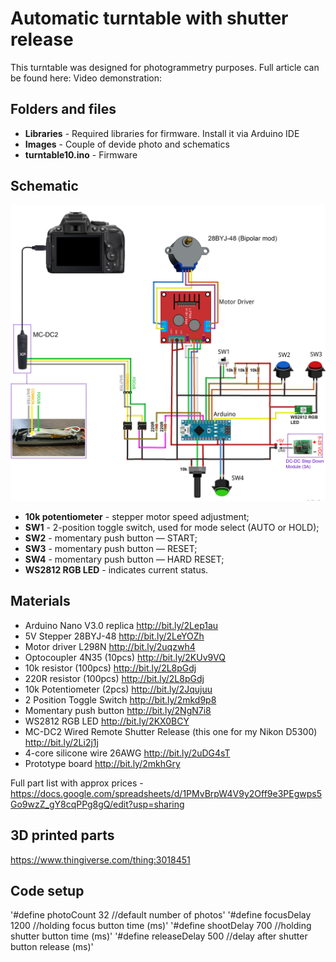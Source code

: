 # Automatic turntable with shutter release

This turntable was designed for photogrammetry purposes. 
Full article can be found here: 
Video demonstration:

## Folders and files
- **Libraries** - Required libraries for firmware. Install it via Arduino IDE
- **Images** - Couple of devide photo and schematics
- **turntable10.ino** - Firmware

## Schematic
![Schematic](https://github.com/VitaliiUspalenko/Turntable_v1.0/blob/master/Images/fig1.jpg)

- **10k potentiometer** - stepper motor speed adjustment;
- **SW1** - 2-position toggle switch, used for mode select (AUTO or HOLD);
- **SW2** - momentary push button — START;
- **SW3** - momentary push button — RESET;
- **SW4** - momentary push button — HARD RESET;
- **WS2812 RGB LED** - indicates current status.

## Materials
* Arduino Nano V3.0 replica http://bit.ly/2Lep1au
* 5V Stepper 28BYJ-48 http://bit.ly/2LeYOZh
* Motor driver L298N http://bit.ly/2uqzwh4
* Optocoupler 4N35 (10pcs) http://bit.ly/2KUv9VQ
* 10k resistor (100pcs) http://bit.ly/2L8pGdj
* 220R resistor (100pcs) http://bit.ly/2L8pGdj
* 10k Potentiometer (2pcs) http://bit.ly/2Jqujuu
* 2 Position Toggle Switch http://bit.ly/2mkd9p8
* Momentary push button http://bit.ly/2NgN7i8
* WS2812 RGB LED http://bit.ly/2KX0BCY
* MC-DC2 Wired Remote Shutter Release (this one for my Nikon D5300) http://bit.ly/2Li2j1j
* 4-core silicone wire 26AWG http://bit.ly/2uDG4sT
* Prototype board http://bit.ly/2mkhGry

Full part list with approx prices - https://docs.google.com/spreadsheets/d/1PMvBrpW4V9y2Off9e3PEgwps5Go9wzZ_gY8cqPPg8gQ/edit?usp=sharing

## 3D printed parts
 https://www.thingiverse.com/thing:3018451

## Code setup
  '#define photoCount 32         //default number of photos'
  '#define focusDelay 1200       //holding focus button time (ms)'
  '#define shootDelay 700        //holding shutter button time (ms)'
  '#define releaseDelay 500      //delay after shutter button release (ms)'

  
  
